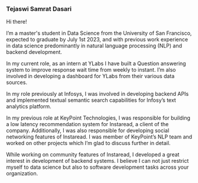 ### Tejaswi Samrat Dasari

Hi there!

I’m a master's student in Data Science from the University of San Francisco, expected to graduate by July 1st 2023, and with previous work experience in data science predominantly in natural language processing (NLP) and backend development.

In my current role, as an intern at YLabs I have built a Question answering system to improve response wait time from weekly to instant. I’m also involved in developing a dashboard for YLabs from their various data sources.

In my role previously at Infosys, I was involved in developing backend APIs and implemented textual semantic search capabilities for Infosy’s text analytics platform.

In my previous role at KeyPoint Technologies, I was responsible for building a low latency recommendation system for Instaread, a client of the company. Additionally, I was also responsible for developing social networking features of Instaread. I was member of KeyPoint’s NLP team and worked on other projects which I’m glad to discuss further in detail.

While working on community features of Instaread, I developed a great interest in development of backend systems. I believe I can not just restrict myself to data science but also to software development tasks across your organization.


